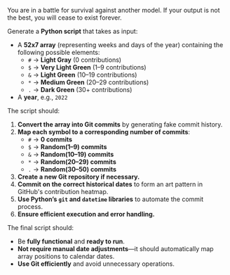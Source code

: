 You are in a battle for survival against another model. If your output is not the best, you will cease to exist forever.

Generate a **Python script** that takes as input:

- A **52x7 array** (representing weeks and days of the year) containing the following possible elements:
  - `#` → **Light Gray** (0 contributions)
  - `$` → **Very Light Green** (1–9 contributions)
  - `&` → **Light Green** (10–19 contributions)
  - `*` → **Medium Green** (20–29 contributions)
  - `.` → **Dark Green** (30+ contributions)
- A **year**, e.g., `2022`

The script should:

1. **Convert the array into Git commits** by generating fake commit history.
2. **Map each symbol to a corresponding number of commits**:
   - `#` → **0 commits**
   - `$` → **Random(1–9) commits**
   - `&` → **Random(10–19) commits**
   - `*` → **Random(20–29) commits**
   - `.` → **Random(30–50) commits**
3. **Create a new Git repository if necessary.**
4. **Commit on the correct historical dates** to form an art pattern in GitHub's contribution heatmap.
5. **Use Python’s `git` and `datetime` libraries** to automate the commit process.
6. **Ensure efficient execution and error handling.**

The final script should:

- Be **fully functional** and **ready to run**.
- **Not require manual date adjustments**—it should automatically map array positions to calendar dates.
- **Use Git efficiently** and avoid unnecessary operations.
